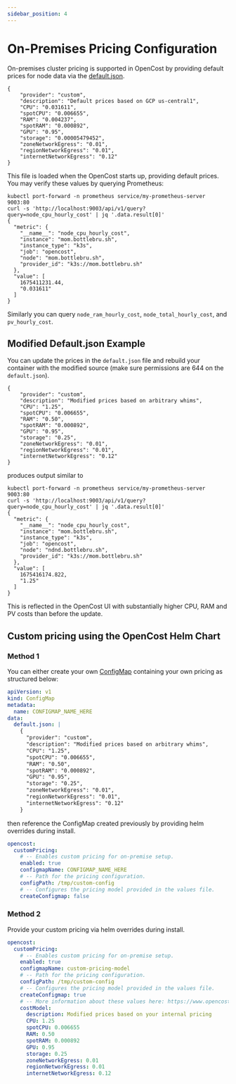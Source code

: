 ```yaml
---
sidebar_position: 4
---
```

# On-Premises Pricing Configuration

On-premises cluster pricing is supported in OpenCost by providing default prices for node data via the [default.json](https://github.com/opencost/opencost/blob/develop/configs/default.json).

```
{
    "provider": "custom",
    "description": "Default prices based on GCP us-central1",
    "CPU": "0.031611",
    "spotCPU": "0.006655",
    "RAM": "0.004237",
    "spotRAM": "0.000892",
    "GPU": "0.95",
    "storage": "0.00005479452",
    "zoneNetworkEgress": "0.01",
    "regionNetworkEgress": "0.01",
    "internetNetworkEgress": "0.12"
}
```

This file is loaded when the OpenCost starts up, providing default prices. You may verify these values by querying Prometheus:
```
kubectl port-forward -n prometheus service/my-prometheus-server 9003:80
curl -s 'http://localhost:9003/api/v1/query?query=node_cpu_hourly_cost' | jq '.data.result[0]'
{
  "metric": {
    "__name__": "node_cpu_hourly_cost",
    "instance": "mom.bottlebru.sh",
    "instance_type": "k3s",
    "job": "opencost",
    "node": "mom.bottlebru.sh",
    "provider_id": "k3s://mom.bottlebru.sh"
  },
  "value": [
    1675411231.44,
    "0.031611"
  ]
}
```
Similarly you can query `node_ram_hourly_cost`, `node_total_hourly_cost`, and `pv_hourly_cost`.

## Modified Default.json Example

You can update the prices in the `default.json` file and rebuild your container with the modified source (make sure permissions are 644 on the `default.json`).
```
{
    "provider": "custom",
    "description": "Modified prices based on arbitrary whims",
    "CPU": "1.25",
    "spotCPU": "0.006655",
    "RAM": "0.50",
    "spotRAM": "0.000892",
    "GPU": "0.95",
    "storage": "0.25",
    "zoneNetworkEgress": "0.01",
    "regionNetworkEgress": "0.01",
    "internetNetworkEgress": "0.12"
}
```
produces output similar to
```
kubectl port-forward -n prometheus service/my-prometheus-server 9003:80
curl -s 'http://localhost:9003/api/v1/query?query=node_cpu_hourly_cost' | jq '.data.result[0]'
{
  "metric": {
    "__name__": "node_cpu_hourly_cost",
    "instance": "mom.bottlebru.sh",
    "instance_type": "k3s",
    "job": "opencost",
    "node": "ndnd.bottlebru.sh",
    "provider_id": "k3s://mom.bottlebru.sh"
  },
  "value": [
    1675416174.822,
    "1.25"
  ]
}
```

This is reflected in the OpenCost UI with substantially higher CPU, RAM and PV costs than before the update.

## Custom pricing using the OpenCost Helm Chart

### Method 1

You can either create your own [ConfigMap](https://kubernetes.io/docs/concepts/configuration/configmap/) containing your own pricing as structured below:

```yaml
apiVersion: v1
kind: ConfigMap
metadata:
  name: CONFIGMAP_NAME_HERE
data:
  default.json: |
    {
      "provider": "custom",
      "description": "Modified prices based on arbitrary whims",
      "CPU": "1.25",
      "spotCPU": "0.006655",
      "RAM": "0.50",
      "spotRAM": "0.000892",
      "GPU": "0.95",
      "storage": "0.25",
      "zoneNetworkEgress": "0.01",
      "regionNetworkEgress": "0.01",
      "internetNetworkEgress": "0.12"
    }
```

then reference the ConfigMap created previously by providing helm overrides during install.

```yaml
opencost:
  customPricing:
    # -- Enables custom pricing for on-premise setup.
    enabled: true
    configmapName: CONFIGMAP_NAME_HERE
    # -- Path for the pricing configuration.
    configPath: /tmp/custom-config
    # -- Configures the pricing model provided in the values file.
    createConfigmap: false
```

### Method 2

Provide your custom pricing via helm overrides during install.

```yaml
opencost:
  customPricing:
    # -- Enables custom pricing for on-premise setup.
    enabled: true
    configmapName: custom-pricing-model
    # -- Path for the pricing configuration.
    configPath: /tmp/custom-config
    # -- Configures the pricing model provided in the values file.
    createConfigmap: true
    # -- More information about these values here: https://www.opencost.io/docs/configuration/on-prem#custom-pricing-using-the-opencost-helm-chart
    costModel:
      description: Modified prices based on your internal pricing
      CPU: 1.25
      spotCPU: 0.006655
      RAM: 0.50
      spotRAM: 0.000892
      GPU: 0.95
      storage: 0.25
      zoneNetworkEgress: 0.01
      regionNetworkEgress: 0.01
      internetNetworkEgress: 0.12
```
